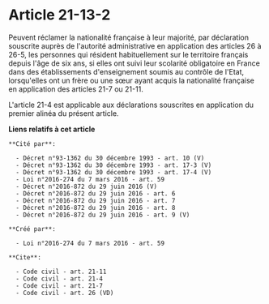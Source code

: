# Article 21-13-2

Peuvent réclamer la nationalité française à leur majorité, par déclaration souscrite auprès de l'autorité administrative en
application des articles 26 à 26-5, les personnes qui résident habituellement sur le territoire français depuis l'âge de six
ans, si elles ont suivi leur scolarité obligatoire en France dans des établissements d'enseignement soumis au contrôle de
l'Etat, lorsqu'elles ont un frère ou une sœur ayant acquis la nationalité française en application des articles 21-7 ou
21-11. 

L'article 21-4 est applicable aux déclarations souscrites en application du premier alinéa du présent article.

**Liens relatifs à cet article**

	**Cité par**:

	  - Décret n°93-1362 du 30 décembre 1993 - art. 10 (V)
	  - Décret n°93-1362 du 30 décembre 1993 - art. 17-3 (V)
	  - Décret n°93-1362 du 30 décembre 1993 - art. 17-4 (V)
	  - Loi n°2016-274 du 7 mars 2016 - art. 59
	  - Décret n°2016-872 du 29 juin 2016 (V)
	  - Décret n°2016-872 du 29 juin 2016 - art. 6
	  - Décret n°2016-872 du 29 juin 2016 - art. 7
	  - Décret n°2016-872 du 29 juin 2016 - art. 8
	  - Décret n°2016-872 du 29 juin 2016 - art. 9 (V)

	**Créé par**:

	  - Loi n°2016-274 du 7 mars 2016 - art. 59

	**Cite**:

	  - Code civil - art. 21-11
	  - Code civil - art. 21-4
	  - Code civil - art. 21-7
	  - Code civil - art. 26 (VD)
